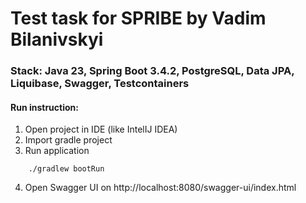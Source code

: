 # Test task for SPRIBE by Vadim Bilanivskyi

### Stack: Java 23, Spring Boot 3.4.2, PostgreSQL, Data JPA, Liquibase, Swagger, Testcontainers 

#### Run instruction:

1. Open project in IDE (like IntelIJ IDEA)
2. Import gradle project
3. Run application 
```shell
    ./gradlew bootRun
```
4. Open Swagger UI on http://localhost:8080/swagger-ui/index.html
